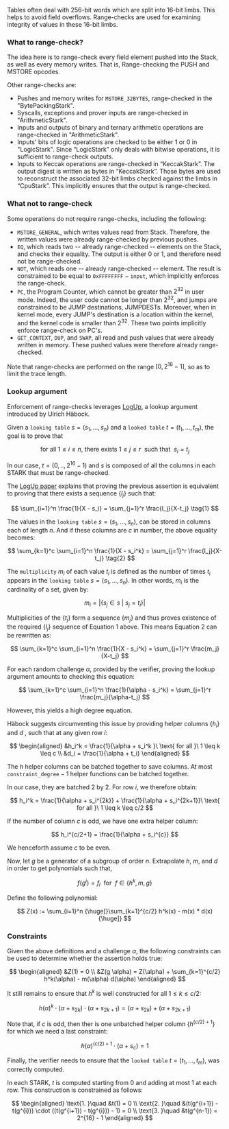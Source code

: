 <!--
---
comments: true
---
-->

Tables often deal with 256-bit words which are split into 16-bit limbs. This helps to avoid field overflows. Range-checks are used for examining integrity of values in these 16-bit limbs. 

### What to range-check?

The idea here is to range-check every field element pushed into the Stack, as well as every memory writes. That is, Range-checking the PUSH and MSTORE opcodes.

Other range-checks are:
  
  - Pushes and memory writes for `MSTORE_32BYTES`, range-checked in the "BytePackingStark".
  - Syscalls, exceptions and prover inputs are range-checked in "ArithmeticStark".
  - Inputs and outputs of binary and ternary arithmetic operations are range-checked in "ArithmeticStark".
  - Inputs' bits of logic operations are checked to be either $1$ or $0$ in "LogicStark". Since “LogicStark” only deals with bitwise operations, it is sufficient to range-check outputs.
  - Inputs to Keccak operations are range-checked in “KeccakStark”. The output digest is written as bytes in “KeccakStark”. Those bytes are used to reconstruct the associated 32-bit limbs checked against the limbs in “CpuStark”. This implicitly ensures that the output is range-checked.



### What not to range-check

Some operations do not require range-checks, including the following:
  
  - `MSTORE_GENERAL`, which writes values read from Stack. Therefore, the written values were already range-checked by previous pushes.
  - `EQ`, which reads two -- already range-checked -- elements on the Stack, and checks their equality. The output is either 0 or 1, and therefore need not be range-checked.
  - `NOT`, which reads one -- already range-checked -- element. The result is constrained to be equal to $\texttt{0xFFFFFFFF} - \texttt{input}$, which implicitly enforces the range-check.
  - `PC`, the Program Counter, which cannot be greater than $2^{32}$ in user mode. Indeed, the user code cannot be longer than $2^{32}$, and jumps are constrained to be JUMP destinations, JUMPDESTs. Moreover, when in kernel mode, every JUMP's destination is a location within the kernel, and the kernel code is smaller than $2^{32}$. These two points implicitly enforce  range-check on PC's.
  - `GET_CONTEXT`, `DUP`, and `SWAP`, all read and push values that were already written in memory. These pushed values were therefore already range-checked.

Note that range-checks are performed on the range $[0, 2^{16} - 1]$, so as to limit the trace length.



### Lookup argument

Enforcement of range-checks leverages [LogUp](https://eprint.iacr.org/2022/1530.pdf), a lookup argument introduced by Ulrich Häbock. 

Given a `looking table` $s = (s_1, ..., s_n)$ and a `looked table` $t = (t_1, ..., t_m)$, the goal is to prove that

$$
\text{for all}\ 1 \leq i \leq n,\ \text{there exists}\  1 \leq j \leq r\ \text{ such that }\ s_i = t_j
$$

In our case, $t = (0, .., 2^{16} - 1)$ and $s$ is composed of all the columns in each STARK that must be range-checked.

The [LogUp paper](https://eprint.iacr.org/2022/1530.pdf) explains that proving the previous assertion is equivalent to proving that there exists a sequence $\{l_j \}$ such that:

$$
\sum_{i=1}^n \frac{1}{X - s_i} = \sum_{j=1}^r \frac{l_j}{X-t_j} \tag{1}
$$

The values in the `looking table` $s = (s_1, ..., s_n)$, can be stored in columns each  of length $n$. And if these columns are $c$ in number, the above equality becomes:

$$
\sum_{k=1}^c \sum_{i=1}^n \frac{1}{X - s_i^k} = \sum_{j=1}^r \frac{l_j}{X-t_j} \tag{2}
$$

The `multiplicity` $m_i$ of each value $t_i$ is defined as the number of times $t_i$ appears in the `looking table` $s = (s_1, ..., s_n)$. In other words, $m_i$ is the cardinality of a set, given by:

$$
m_i = \big|\{ s_j \in s\ |\ s_j = t_i \} \big|
$$

Multiplicities of the $\{ t_j \}$ form a sequence $\{ m_j \}$  and thus proves existence of the required $\{ l_j \}$ sequence of Equation $1$ above. This means Equation $2$ can be rewritten as:

$$
\sum_{k=1}^c \sum_{i=1}^n \frac{1}{X - s_i^k} = \sum_{j=1}^r \frac{m_j}{X-t_j}
$$

For each random challenge $\alpha$, provided by the verifier, proving the lookup argument amounts to checking this equation:

$$
\sum_{k=1}^c \sum_{i=1}^n \frac{1}{\alpha - s_i^k} = \sum_{j=1}^r \frac{m_j}{\alpha-t_j}
$$

However, this yields a high degree equation.

Häbock suggests circumventing this issue by providing helper columns $\{h_i\}$ and $d$ , such that at any given row $i$:

$$
\begin{aligned}
&h_i^k = \frac{1}{\alpha + s_i^k }\ \text{ for all }\ 1 \leq k \leq c \\
  &d_i = \frac{1}{\alpha + t_i}
  \end{aligned}
$$

The $h$ helper columns can be batched together to save columns. At most $\texttt{constraint\_degree} - 1$ helper functions can be batched together.

In our case, they are batched 2 by 2. For row $i$, we therefore obtain:

$$
h_i^k = \frac{1}{\alpha + s_i^{2k}} + \frac{1}{\alpha + s_i^{2k+1}}\ \text{ for all }\ 1 \leq k \leq c/2
$$

If the number of column $c$ is odd, we have one extra helper column:

$$
h_i^{c/2+1} = \frac{1}{\alpha + s_i^{c}}
$$

We henceforth assume $c$ to be even.

Now, let $g$ be a generator of a subgroup of order $n$. Extrapolate $h$, $m$, and $d$ in order to get polynomials such that,

$$
f(g^i) = f_i \ \text{ for }\ f \in \{h^k, m, g\}
$$

Define the following polynomial:

$$
Z(x) :=  \sum_{i=1}^n {\huge[}\sum_{k=1}^{c/2} h^k(x) - m(x) * d(x){\huge]}
$$


### Constraints

Given the above definitions and a challenge $\alpha$, the following constraints can be used to determine whether the assertion holds true:

$$
  \begin{aligned}
&Z(1) = 0 \\
  &Z(g \alpha) = Z(\alpha) + \sum_{k=1}^{c/2} h^k(\alpha) - m(\alpha) d(\alpha)
  \end{aligned}
$$

It still remains to ensure that $h^k$ is well constructed for all $1 \leq k \leq c/2$:

$$
h(\alpha)^k \cdot (\alpha + s_{2k}) \cdot (\alpha + s_{2k+1}) = (\alpha + s_{2k}) + (\alpha + s_{2k+1})
$$

Note that, if $c$ is odd, then ther is one unbatched helper column $\{h^{{(c/2)}+1}\}$ for which we need a last constraint:

$$
h(\alpha)^{{(c/2)}+1} \cdot (\alpha + s_{c}) = 1
$$

Finally, the verifier needs to ensure that the `looked table` $t = (t_1, ..., t_m)$, was correctly computed.

In each STARK, $t$ is computed starting from 0 and adding at most 1 at each row. This construction is constrained as follows:

$$
\begin{aligned}
\text{1. }\quad &t(1) = 0  \\
\text{2. }\quad &(t(g^{i+1}) - t(g^{i})) \cdot ((t(g^{i+1}) - t(g^{i})) - 1) = 0 \\
\text{3. }\quad &t(g^{n-1}) = 2^{16} - 1
\end{aligned}
$$

